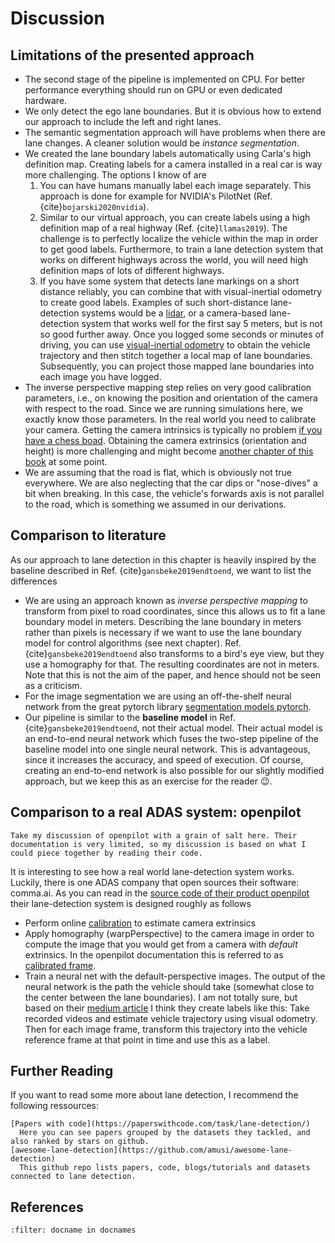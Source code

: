 # Discussion

## Limitations of the presented approach
* The second stage of the pipeline is implemented on CPU. For better performance everything should run on GPU or even dedicated hardware.
* We only detect the ego lane boundaries. But it is obvious how to extend our approach to include the left and right lanes.
* The semantic segmentation approach will have problems when there are lane changes. A cleaner solution would be *instance segmentation*.
* We created the lane boundary labels automatically using Carla's high definition map. Creating labels for a camera installed in a real car is way more challenging. The options I know of are 
    1. You can have humans manually label each image separately. This approach is done for example for NVIDIA's PilotNet (Ref. {cite}`bojarski2020nvidia`).
    2. Similar to our virtual approach, you can create labels using a high definition map of a real highway (Ref. {cite}`llamas2019`). The challenge is to perfectly localize the vehicle within the map in order to get good labels. Furthermore, to train a lane detection system that works on different highways across the world, you will need high definition maps of lots of different highways.
    3. If you have some system that detects lane markings on a short distance reliably, you can combine that with visual-inertial odometry to create good labels. Examples of such short-distance lane-detection systems would be a [lidar](https://en.wikipedia.org/wiki/Lidar), or a camera-based lane-detection system that works well for the first say 5 meters, but is not so good further away. Once you logged some seconds or minutes of driving, you can use [visual-inertial odometry](https://en.wikipedia.org/wiki/Visual_odometry#Visual_inertial_odometry) to obtain the vehicle trajectory and then stitch together a local map of lane boundaries. Subsequently, you can project those mapped lane boundaries into each image you have logged.
* The inverse perspective mapping step relies on very good calibration parameters, i.e., on knowing the position and orientation of the camera with respect to the road. Since we are running simulations here, we exactly know those parameters. In the real world you need to calibrate your camera. Getting the camera intrinsics is typically no problem [if you have a chess boad](https://docs.opencv.org/master/dc/dbb/tutorial_py_calibration.html). Obtaining the camera extrinsics (orientation and height) is more challenging and might become [another chapter of this book](../Appendix/NextChapters.md) at some point.
* We are assuming that the road is flat, which is obviously not true everywhere. We are also neglecting that the car dips or "nose-dives" a bit when breaking. In this case, the vehicle's forwards axis is not parallel to the road, which is something we assumed in our derivations.


## Comparison to literature

As our approach to lane detection in this chapter is heavily inspired by the baseline described in Ref. {cite}`gansbeke2019endtoend`, we want to list the differences
* We are using an approach known as *inverse perspective mapping* to transform from pixel to road coordinates, since this allows us to fit a lane boundary model in meters. Describing the lane boundary in meters rather than pixels is necessary if we want to use the lane boundary model for control algorithms (see next chapter). Ref. {cite}`gansbeke2019endtoend` also transforms to a bird's eye view, but they use a homography for that. The resulting coordinates are not in meters. Note that this is not the aim of the paper, and hence should not be seen as a criticism.
* For the image segmentation we are using an off-the-shelf neural network from the great pytorch library [segmentation models pytorch](https://github.com/qubvel/segmentation_models.pytorch).
* Our pipeline is similar to the **baseline model** in Ref. {cite}`gansbeke2019endtoend`, not their actual model. Their actual model is an end-to-end neural network which fuses the two-step pipeline of the baseline model into one single neural network. This is advantageous, since it increases the accuracy, and speed of execution. Of course, creating an end-to-end network is also possible for our slightly modified approach, but we keep this as an exercise for the reader 😉.

## Comparison to a real ADAS system: openpilot

```{margin}
Take my discussion of openpilot with a grain of salt here. Their documentation is very limited, so my discussion is based on what I could piece together by reading their code.
```
It is interesting to see how a real world lane-detection system works. Luckily, there is one ADAS company that open sources their software: comma.ai. As you can read in the [source code of their product openpilot](https://github.com/commaai/openpilot) their lane-detection system is designed roughly as follows
* Perform online [calibration](https://github.com/commaai/openpilot/blob/0b849d5a4e417d73e4b821b909839f379d70e75d/selfdrive/locationd/calibrationd.py) to estimate camera extrinsics
* Apply homography (warpPerspective) to the camera image in order to compute the image that you would get from a camera with *default* extrinsics. In the openpilot documentation this is referred to as [calibrated frame](https://github.com/commaai/openpilot/tree/master/common/transformations).
* Train a neural net with the default-perspective images. The output of the neural network is the path the vehicle should take (somewhat close to the center between the lane boundaries). I am not totally sure, but based on their [medium article](https://medium.com/@comma_ai/towards-a-superhuman-driving-agent-1f7391e2e8ec) I think they create labels like this: Take recorded videos and estimate vehicle trajectory using visual odometry. Then for each image frame, transform this trajectory into the vehicle reference frame at that point in time and use this as a label.

## Further Reading
If you want to read some more about lane detection, I recommend the following ressources:
```{glossary}
[Papers with code](https://paperswithcode.com/task/lane-detection/)
  Here you can see papers grouped by the datasets they tackled, and also ranked by stars on github.
[awesome-lane-detection](https://github.com/amusi/awesome-lane-detection)
  This github repo lists papers, code, blogs/tutorials and datasets connected to lane detection.
```


## References

```{bibliography} references.bib
:filter: docname in docnames
```